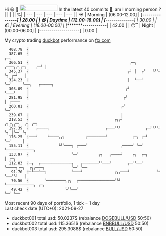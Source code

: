 Hi :smiley: :wave: <img src="https://jojoee.jojoee.com/api/utcnow?refresh" width="120" height="20">
In the latest 40 commits :bug:, am I morning person ? 
| | | | |%|
| --- | --- | --- | --- | --- |
| :sunny: | Morning | (06.00-12.00] | [*****---------------] | 28.00 |
| :satisfied: | Daytime | (12.00-18.00] | [******--------------] | 30.00 |
| :moon: | Evening | (18.00-00.00] | [********------------] | 42.00 |
| :sleeping: | Night | (00.00-06.00] | [--------------------] | 0.00 |

My crypto trading [duckbot](https://github.com/jojoee/duckbot) performance on [ftx.com](https://ftx.com/#a=13144711)
```
  408.78  ┤
  387.65  ┤                                                                   ╭─╮
  366.51  ┤                                             ╭─╮   ╭───╮╭╮╭─╮    ╭─╯ │
  345.37  ┤                                            ╭╯ │  ╭╯   ╰╯╰╯ ╰╮ ╭─╯   │
  324.23  ┤                                            │  ╰──╯          ╰─╯     ╰──╮   ╭─────╮
  303.09  ┤                                           ╭╯                           ╰───╯     │
  281.95  ┤                                          ╭╯                                      │ ╭────
  260.81  ┤                                         ╭╯                                       ╰─╯
  239.67  ┤                                         │
  218.53  ┤                                      ╭╮╭╯            ╭╮╭╮╭─╮  ╭╮ ╭─╮
  197.39  ┤   ╭────╮                         ╭───╯╰╯           ╭─╯╰╯╰╯ ╰╮ │╰─╯ ╰╮
  176.25  ┤───╯    ╰────╮╭╮         ╭────────╯           ╭─╮ ╭─╯        ╰─╯     │
  155.11  ┤             ╰╯╰───╮ ╭───╯               ╭────╯ ╰─╯                  ╰────────────╮
  133.97  ┤                   ╰─╯         ╭╮   ╭────╯    ╭╮  ╭─╮                             │ ╭─╮
  112.83  ┤─╮  ╭──────────────╮   ╭───────╯╰───╯       ╭─╯╰──╯ ╰────╮╭─╮  ╭╮╭───╮            ╰─╯ ╰──
   91.70  ┼─╰──╯──╮           ╰───╯              ╭╮╭───╯            ╰╯ ╰──╯╰╯   │
   70.56  ┤       ╰────────╮╭╮  ╭────────────────╯╰╯                            ╰────────────╮ ╭─╮
   49.42  ┤                ╰╯╰──╯                                                            ╰─╯ ╰──
```
Most recent 90 days of portfolio, 1 tick = 1 day<br />
Last check date (UTC+0): 2021-09-27
- duckbot001 total usd: 50.0237$ (rebalance [DOGEBULL/USD](https://ftx.com/trade/DOGEBULL/USD#a=13144711) 50:50)
- duckbot002 total usd: 115.3651$ (rebalance [BNBBULL/USD](https://ftx.com/trade/BNBBULL/USD#a=13144711) 50:50)
- duckbot003 total usd: 295.3088$ (rebalance [BULL/USD](https://ftx.com/trade/BULL/USD#a=13144711) 50:50)

